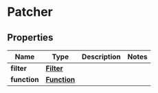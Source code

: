 
# Patcher

## Properties
Name | Type | Description | Notes
------------ | ------------- | ------------- | -------------
**filter** | [**Filter**](Filter.md) |  | 
**function** | [**Function**](Function.md) |  | 



